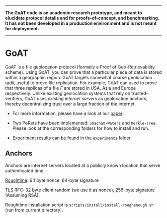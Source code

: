 ----------------------------------------------------------------

**The GoAT code is an academic research prototype, and meant to elucidate protocol details and for proofs-of-concept, and benchmarking. It has not been developed in a production environment and is not meant for deployment.**

----------------------------------------------------------------

# GoAT

GoAT is a file geolocation protocol (formally a Proof of Geo-Retrievability scheme). Using GoAT, you can prove that a particular piece of data is stored within a geographic region. GoAT targets somewhat coarse geolocation radii, useful to prove file replication. For example, GoAT can used to prove that three replicas of a file *F* are stored in USA, Asia and Europe respectively. Unlike existing geolocation systems that rely on trusted-verifiers, GoAT uses *existing internet servers* as geolocation anchors, thereby decentralizing trust over a large fraction of the internet.

- For more information, please have a look at our [paper](https://eprint.iacr.org/2021/697).

- Two PoRets have been implemented: `Shacham-Waters` and `Merkle-Tree`. Please look at the corresponding folders for how to install and run.

- Experiment results can be found in the `experiments` folder.

## Anchors

Anchors are internet servers located at a publicly known location that serve authenticated time.

[Roughtime](https://datatracker.ietf.org/doc/html/draft-roughtime-aanchal-04): 64 byte nonce, 64-byte signature

[TLS RFC](https://tools.ietf.org/html/rfc5246#section-7.4.3): 32 byte client random (we use it as nonce), 256-byte signature (Assuming RSA). 

Roughtime installation script is `scripts/install/install-roughenough.sh` (run from current directory).

<!-- Example command: `target/release/roughenough-client roughtime.int08h.com 2002 -t out -c cdfd795bf0d31eb763620a2c184cc1a49f9060c925c75fc157a7d00276d82c97a660d890a5d2f6b7f60295068042d66efd684f52a79aaf93f463b0d08d34a643 -p 016e6e0284d24c37c6e4d7d8d5b4e1d3c1949ceaa545bf875616c9dce0c9bec1` -->
